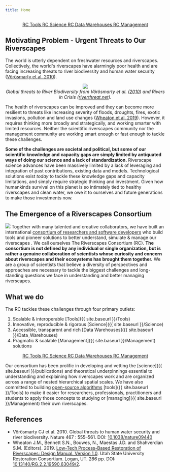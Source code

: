 ```yaml
---
title: Home
---
```

<div align="center">
<a class="hollow button" href="{{ site.baseurl }}/Tools"> <i class="fa fa-github" aria-hidden="true"></i> RC Tools </a>
<a class="hollow button" href="{{ site.baseurl }}/Science"><i class="fa fa-graduation-cap" aria-hidden="true"></i> RC Science </a>
<a class="hollow button" href="{{ site.baseurl }}/Data_Warehouses"><i class="fa fa-cloud" aria-hidden="true"></i> RC Data Warehouses </a>
<a class="hollow button" href="{{ site.baseurl }}/Management"><i class="fa fa-globe" aria-hidden="true"></i> RC Management </a>
</div>

## Motivating Problem - Urgent Threats to Our Riverscapes
The world is utterly dependent on freshwater resources and riverscapes. Collectively, the world's riverscapes have alarmingly poor health and are facing increasing threats to river biodiversity and human water security ([Vörösmarty  et al. 2010]((http://dx.doi.org/10.1038/nature09440))). 

<div align="center">
	<a href="http://www.riverthreat.net/"><img src="{{ site.baseurl }}/assets/images/IncidentBD_hires.png"></a><br>
	<em>Global threats to River Biodiversity from Vörösmarty  et al. (<a href="http://dx.doi.org/10.1038/nature09440">2010</a>) and Rivers in Crisis (<a href="https://www.riverthreat.net/">riverthreat.net</a>).</em> <br>
</div>


The health of riverscapes can be improved and they can become more resilient to threats like increasing severity of floods, droughts, fires, exotic invasions, pollution and land use changes ([Wheaton et al. 2019](http://lowtechpbr.restoration.usu.edu)). However, it requires thinking more broadly and strategically, and working smarter with limited resources. Neither the scientific riverscapes community nor the management community are working smart enough or fast enough to tackle these challenges. 

**Some of the challenges are societal and political, but some of our scientific knowledge and capacity gaps are simply limited by antiquated ways of doing our science and a lack of standardization.** Riverscape science advances have been massively limited by a lack of leveraging and integration of past contributions, existing data and models. Technological solutions exist *today* to tackle these knowledge gaps and capacity limitations, and simply require strategic thinking and investment. Given how humankinds survival on this planet is so intimately tied to healthy riverscapes and clean water, we owe it to ourselves and future generations to make those investments now.

## The Emergence of a Riverscapes Consortium
<img class="float-right" src="{{ site.baseurl }}/assets/images/rc/RiverscapesConsortium_Logo_Black_BHS_IconOnly.png"> Together with many talented and creative collaborators, we have built an international [consortium of researchers and software developers](consortium.html) who build tools and pioneer solutions to better understand, simulate & manage our riverscapes . We call ourselves  The Riverscapes Consortium (RC).  **The consortium is not defined by any individual or single organization, but is rather a genuine collaboration of scientists whose curiosity and concern about riverscapes and their ecosystems has brought them together.** We are a group of scientists that believe a diversity of perspectives and approaches are necessary to tackle the biggest challenges and long-standing questions we face in understanding and better managing riverscapes.

## What we do
The RC tackles these challenges through four primary outlets:
1. Scalable & interoperable [Tools]({{ site.baseurl }}/Tools)
2. Innovative, reproducible & rigorous [Science]({{ site.baseurl }}/Science)
3. Accessible, transparent and rich [Data Warehouses]({{ site.baseurl }}/Data_Warehouses)
4. Pragmatic & scalable [Management]({{ site.baseurl }}/Management) solutions

<div align="center">
<a class="button" href="{{ site.baseurl }}/Tools"> <i class="fa fa-github" aria-hidden="true"></i> RC Tools </a>
<a class="button" href="{{ site.baseurl }}/Science"><i class="fa fa-leanpub" aria-hidden="true"></i> RC Science </a>
<a class="button" href="{{ site.baseurl }}/Data_Warehouses"><i class="fa fa-cloud" aria-hidden="true"></i> RC Data Warehouses </a>
<a class="button" href="{{ site.baseurl }}/Management"><i class="fa fa-globe" aria-hidden="true"></i> RC Management </a>
</div>

Our consortium has been prolific in developing and vetting the [science]({{ site.baseurl }}/publications) and theoretical underpinnings essential to understanding and explaining how riverscapes work and are organized across a range of nested hierarchical spatial scales. We have also committed to building [open-source algorithms](https://github.com/Riverscapes) <i class="fa fa-github" aria-hidden="true"></i> [tools]({{ site.baseurl }}/Tools) to make it easier for researchers, professionals, practitioners and students to apply those concepts to studying or [managing]({{ site.baseurl }}/Management) their own riverscapes. 


## References
- Vörösmarty CJ et al. 2010. Global threats to human water security and river biodiversity. Nature 467 : 555–561. DOI: [10.1038/nature09440](http://dx.doi.org/10.1038/nature09440)  
- <a href="http://dx.doi.org/10.13140/RG.2.2.19590.63049/2"><i class="fa fa-file-pdf-o" aria-hidden="true"></i></a> Wheaton J.M., Bennett S.N., Bouwes, N., Maestas J.D. and Shahverdian S.M. (Editors). 2019. [Low-Tech Process-Based Restoration of Riverscapes: Design Manual. Version 1.0](http://dx.doi.org/10.13140/RG.2.2.19590.63049/2). Utah State University Restoration Consortium. Logan, UT. 286 pp. DOI: [10.13140/RG.2.2.19590.63049/2](http://dx.doi.org/10.13140/RG.2.2.19590.63049/2).
